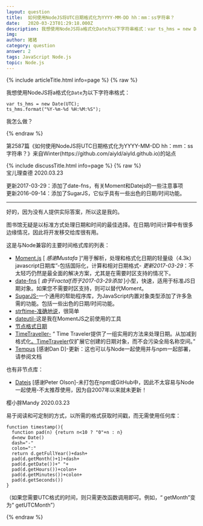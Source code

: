 ```yaml
---
layout: question
title:  如何使用NodeJS将UTC日期格式化为YYYY-MM-DD hh：mm：ss字符串？
date:   2020-03-23T01:29:18.000Z
description: 我想使用NodeJS将a格式化Date为以下字符串格式：var ts_hms = new Date(UTC);ts_hms.format("%Y-%...
img: 
author: 猪猪
category: question
answer: 2
tags: JavaScript Node.js
topic: Node.js
---
```

<div class="article-root">
  <div class="article">
    {% include articleTitle.html info=page %}
    {% raw %}
    <div class="article-content"><p><font style="vertical-align: inherit;"><font style="vertical-align: inherit;">我想使用NodeJS将a格式化</font></font><code>Date</code><font style="vertical-align: inherit;"><font style="vertical-align: inherit;">为以下字符串格式：</font></font></p>

<pre><code>var ts_hms = new Date(UTC);<font></font>
ts_hms.format("%Y-%m-%d %H:%M:%S");<font></font>
</code></pre>

<p><font style="vertical-align: inherit;"><font style="vertical-align: inherit;">我怎么做？</font></font></p></div>
    {% endraw %}
  </div>
  <p class="winter_mark">第2587篇《如何使用NodeJS将UTC日期格式化为YYYY-MM-DD hh：mm：ss字符串？》来自Winter(https://github.com/aiyld/aiyld.github.io)的站点</p>
  <div class="discuss-wrapper">
    {% include discussTitle.html info=page %}
    {% raw %}
    <div class="discuss-list">
    <div class="discuss-item">
        <div class="discuss-parent">
          <div class="discuss-meta">
            <span class="discuss-user">宝儿理查德</span>
            <span class="discuss-time">2020.03.23</span>
          </div>
          <div class="discuss-comment"><p><font style="vertical-align: inherit;"><font style="vertical-align: inherit;">更新2017-03-29：添加了date-fns，有关Moment和Datejs的一些注意事项</font></font><br><font style="vertical-align: inherit;"><font style="vertical-align: inherit;">
更新2016-09-14：添加了SugarJS，它似乎具有一些出色的日期/时间功能。</font></font></p>

<hr>

<p><font style="vertical-align: inherit;"><font style="vertical-align: inherit;">好的，因为没有人提供实际答案，所以这是我的。</font></font></p>

<p><font style="vertical-align: inherit;"><font style="vertical-align: inherit;">图书馆无疑是以标准方式处理日期和时间的最佳选择。</font><font style="vertical-align: inherit;">在日期/时间计算中有很多边缘情况，因此将开发移交给库很有用。</font></font></p>

<p><font style="vertical-align: inherit;"><font style="vertical-align: inherit;">这是与Node兼容的主要时间格式库的列表：</font></font></p>

<ul>
<li><a href="http://momentjs.com/" rel="noreferrer"><font style="vertical-align: inherit;"><font style="vertical-align: inherit;">Moment.js</font></font></a><font style="vertical-align: inherit;"><font style="vertical-align: inherit;"> [ </font></font><em><font style="vertical-align: inherit;"><font style="vertical-align: inherit;">感谢Mustafa</font></font></em><font style="vertical-align: inherit;"><font style="vertical-align: inherit;"> ]“用于解析，处理和格式化日期的轻量级（4.3k）javascript日期库”-包括国际化，计算和相对日期格式- </font></font><em><font style="vertical-align: inherit;"><font style="vertical-align: inherit;">更新2017-03-29</font></font></em><font style="vertical-align: inherit;"><font style="vertical-align: inherit;">：不太轻巧仍然是最全面的解决方案，尤其是在需要时区支持的情况下。</font></font></li>
<li><a href="https://date-fns.org/" rel="noreferrer"><font style="vertical-align: inherit;"><font style="vertical-align: inherit;">date-fns</font></font></a><font style="vertical-align: inherit;"><font style="vertical-align: inherit;"> [ </font></font><em><font style="vertical-align: inherit;"><font style="vertical-align: inherit;">由于Fractalf而于2017-03-29添加</font></font></em><font style="vertical-align: inherit;"><font style="vertical-align: inherit;"> ]小型，快速，适用于标准JS日期对象。</font><font style="vertical-align: inherit;">如果您不需要时区支持，则可以替代Moment。</font></font></li>
<li><a href="https://sugarjs.com/" rel="noreferrer"><font style="vertical-align: inherit;"><font style="vertical-align: inherit;">SugarJS-</font></font></a><font style="vertical-align: inherit;"><font style="vertical-align: inherit;">一个通用的帮助程序库，为JavaScript内置对象类型添加了许多急需的功能。</font><font style="vertical-align: inherit;">包括一些出色的日期/时间功能。</font></font></li>
<li><a href="https://github.com/samsonjs/strftime" rel="noreferrer"><font style="vertical-align: inherit;"><font style="vertical-align: inherit;">strftime-准确地说</font></font></a><font style="vertical-align: inherit;"><font style="vertical-align: inherit;">，很简单</font></font></li>
<li><a href="https://github.com/borgar/dateutil" rel="noreferrer"><font style="vertical-align: inherit;"><font style="vertical-align: inherit;">dateutil-</font></font></a><font style="vertical-align: inherit;"><font style="vertical-align: inherit;">这是我在MomentJS之前使用的工具</font></font></li>
<li><a href="https://github.com/dodo/node-formatdate" rel="noreferrer"><font style="vertical-align: inherit;"><font style="vertical-align: inherit;">节点格式日期</font></font></a></li>
<li><a href="https://github.com/hgarcia/TimeTraveller" rel="noreferrer"><font style="vertical-align: inherit;"><font style="vertical-align: inherit;">TimeTraveller-</font></font></a><font style="vertical-align: inherit;"><font style="vertical-align: inherit;"> “ Time Traveler提供了一组实用的方法来处理日期。从加减到格式化</font><a href="https://github.com/hgarcia/TimeTraveller" rel="noreferrer"><font style="vertical-align: inherit;">。TimeTraveler</font></a><font style="vertical-align: inherit;">仅扩展它创建的日期对象，而不会污染全局名称空间。”</font></font></li>
<li><a href="http://tempus-js.com/" rel="noreferrer"><font style="vertical-align: inherit;"><font style="vertical-align: inherit;">Tempus</font></font></a><font style="vertical-align: inherit;"><font style="vertical-align: inherit;"> [感谢Dan D]-更新：这也可以与Node一起使用并与npm一起部署，请参阅文档</font></font></li>
</ul>

<p><font style="vertical-align: inherit;"><font style="vertical-align: inherit;">也有非节点库：</font></font></p>

<ul>
<li><a href="http://www.datejs.com/" rel="noreferrer"><font style="vertical-align: inherit;"><font style="vertical-align: inherit;">Datejs</font></font></a><font style="vertical-align: inherit;"><font style="vertical-align: inherit;"> [感谢Peter Olson]-未打包在npm或GitHub中，因此不太容易与Node一起使用-不太推荐使用，因为自2007年以来就未更新！</font></font></li>
</ul></div>
        </div></div><div class="discuss-item">
        <div class="discuss-parent">
          <div class="discuss-meta">
            <span class="discuss-user">樱小胖Mandy</span>
            <span class="discuss-time">2020.03.23</span>
          </div>
          <div class="discuss-comment"><p><font style="vertical-align: inherit;"><font style="vertical-align: inherit;">易于阅读和可定制的方式，以所需的格式获取时间戳，而无需使用任何库：</font></font></p>

<pre><code>function timestamp(){<font></font>
  function pad(n) {return n&lt;10 ? "0"+n : n}<font></font>
  d=new Date()<font></font>
  dash="-"<font></font>
  colon=":"<font></font>
  return d.getFullYear()+dash+<font></font>
  pad(d.getMonth()+1)+dash+<font></font>
  pad(d.getDate())+" "+<font></font>
  pad(d.getHours())+colon+<font></font>
  pad(d.getMinutes())+colon+<font></font>
  pad(d.getSeconds())<font></font>
}<font></font>
</code></pre>

<p><font style="vertical-align: inherit;"><font style="vertical-align: inherit;">（如果您需要UTC格式的时间，则只需更改函数调用即可。例如，“ getMonth”变为“ getUTCMonth”）</font></font></p></div>
        </div></div>
    </div>
    {% endraw %}
  </div>
<div>
